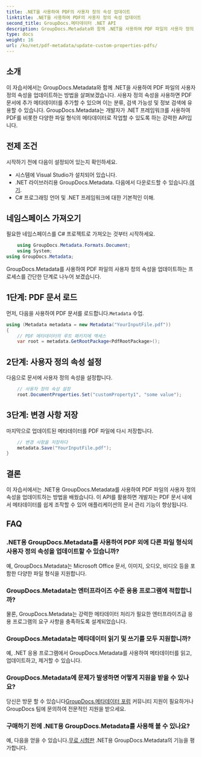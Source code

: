 ```yaml
---
title: .NET을 사용하여 PDF의 사용자 정의 속성 업데이트
linktitle: .NET을 사용하여 PDF의 사용자 정의 속성 업데이트
second_title: GroupDocs.메타데이터 .NET API
description: GroupDocs.Metadata와 함께 .NET을 사용하여 PDF 파일의 사용자 정의 속성을 업데이트하는 방법을 알아보세요. PDF 메타데이터를 효율적으로 조작하기 위한 간단한 단계입니다.
type: docs
weight: 16
url: /ko/net/pdf-metadata/update-custom-properties-pdfs/
---
```

## 소개
이 자습서에서는 GroupDocs.Metadata와 함께 .NET을 사용하여 PDF 파일의 사용자 정의 속성을 업데이트하는 방법을 살펴보겠습니다. 사용자 정의 속성을 사용하면 PDF 문서에 추가 메타데이터를 추가할 수 있으며 이는 분류, 검색 가능성 및 정보 검색에 유용할 수 있습니다. GroupDocs.Metadata는 개발자가 .NET 프레임워크를 사용하여 PDF를 비롯한 다양한 파일 형식의 메타데이터로 작업할 수 있도록 하는 강력한 API입니다.
## 전제 조건
시작하기 전에 다음이 설정되어 있는지 확인하세요.
- 시스템에 Visual Studio가 설치되어 있습니다.
-  .NET 라이브러리용 GroupDocs.Metadata. 다음에서 다운로드할 수 있습니다.[여기](https://releases.groupdocs.com/metadata/net/).
- C# 프로그래밍 언어 및 .NET 프레임워크에 대한 기본적인 이해.

## 네임스페이스 가져오기
필요한 네임스페이스를 C# 프로젝트로 가져오는 것부터 시작하세요.
```csharp
    using GroupDocs.Metadata.Formats.Document;
    using System;
using GroupDocs.Metadata;
```

GroupDocs.Metadata를 사용하여 PDF 파일의 사용자 정의 속성을 업데이트하는 프로세스를 간단한 단계로 나누어 보겠습니다.
## 1단계: PDF 문서 로드
 먼저, 다음을 사용하여 PDF 문서를 로드합니다.`Metadata` 수업.
```csharp
using (Metadata metadata = new Metadata("YourInputFile.pdf"))
{
    // PDF 메타데이터의 루트 패키지에 액세스
    var root = metadata.GetRootPackage<PdfRootPackage>();
```
## 2단계: 사용자 정의 속성 설정
다음으로 문서에 사용자 정의 속성을 설정합니다.
```csharp
    // 사용자 정의 속성 설정
    root.DocumentProperties.Set("customProperty1", "some value");
```
## 3단계: 변경 사항 저장
마지막으로 업데이트된 메타데이터를 PDF 파일에 다시 저장합니다.
```csharp
    // 변경 사항을 저장하다
    metadata.Save("YourInputFile.pdf");
}
```

## 결론
이 자습서에서는 .NET용 GroupDocs.Metadata를 사용하여 PDF 파일의 사용자 정의 속성을 업데이트하는 방법을 배웠습니다. 이 API를 활용하면 개발자는 PDF 문서 내에서 메타데이터를 쉽게 조작할 수 있어 애플리케이션의 문서 관리 기능이 향상됩니다.

## FAQ
### .NET용 GroupDocs.Metadata를 사용하여 PDF 외에 다른 파일 형식의 사용자 정의 속성을 업데이트할 수 있습니까?
예, GroupDocs.Metadata는 Microsoft Office 문서, 이미지, 오디오, 비디오 등을 포함한 다양한 파일 형식을 지원합니다.
### GroupDocs.Metadata는 엔터프라이즈 수준 응용 프로그램에 적합합니까?
물론, GroupDocs.Metadata는 강력한 메타데이터 처리가 필요한 엔터프라이즈급 응용 프로그램의 요구 사항을 충족하도록 설계되었습니다.
### GroupDocs.Metadata는 메타데이터 읽기 및 쓰기를 모두 지원합니까?
예, .NET 응용 프로그램에서 GroupDocs.Metadata를 사용하여 메타데이터를 읽고, 업데이트하고, 제거할 수 있습니다.
### GroupDocs.Metadata에 문제가 발생하면 어떻게 지원을 받을 수 있나요?
 당신은 방문 할 수 있습니다[GroupDocs.메타데이터 포럼](https://forum.groupdocs.com/c/metadata/14) 커뮤니티 지원이 필요하거나 GroupDocs 팀에 문의하여 전문적인 지원을 받으세요.
### 구매하기 전에 .NET용 GroupDocs.Metadata를 사용해 볼 수 있나요?
 예, 다음을 얻을 수 있습니다.[무료 시험판](https://releases.groupdocs.com/) .NET용 GroupDocs.Metadata의 기능을 평가합니다.